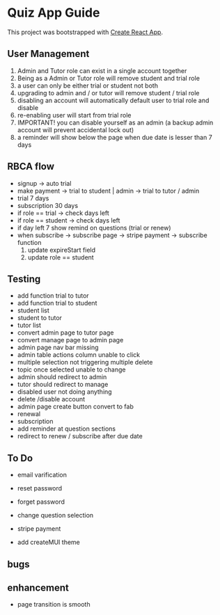 # Quiz App Guide

This project was bootstrapped with [Create React App](https://github.com/facebook/create-react-app).

## User Management

1. Admin and Tutor role can exist in a single account together
2. Being as a Admin or Tutor role will remove student and trial role
3. a user can only be either trial or student not both
4. upgrading to admin and / or tutor will remove student / trial role
5. disabling an account will automatically default user to trial role and disable
6. re-enabling user will start from trial role
7. IMPORTANT! you can disable yourself as an admin (a backup admin account will prevent accidental lock out)
8. a reminder will show below the page when due date is lesser than 7 days

## RBCA flow

- signup -> auto trial
- make payment -> trial to student | admin -> trial to tutor / admin
- trial 7 days
- subscription 30 days
- if role == trial -> check days left
- if role == student -> check days left
- if day left 7 show remind on questions (trial or renew)
- when subscribe -> subscribe page -> stripe payment -> subscribe function
  1. update expireStart field
  2. update role == student

## Testing

- add function trial to tutor
- add function trial to student
- student list
- student to tutor
- tutor list
- convert admin page to tutor page
- convert manage page to admin page
- admin page nav bar missing
- admin table actions column unable to click
- multiple selection not triggering multiple delete
- topic once selected unable to change
- admin should redirect to admin
- tutor should redirect to manage
- disabled user not doing anything
- delete /disable account
- admin page create button convert to fab
- renewal
- subscription
- add reminder at question sections
- redirect to renew / subscribe after due date

## To Do
- email varification
- reset password
- forget password

- change question selection
- stripe payment
- add createMUI theme

## bugs

## enhancement
- page transition is smooth

